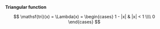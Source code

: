 **Triangular function**

$$
\mathsf{tri}(x) = \Lambda(x) = \begin{cases} 1 - |x| & |x| < 1 \\\\ 0  \end{cases}
$$